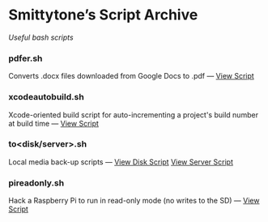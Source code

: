 # Smittytone’s Script Archive #

*Useful bash scripts*

### pdfer.sh ###

Converts .docx files downloaded from Google Docs to .pdf &mdash; [View Script](pdfer.sh)

### xcodeautobuild.sh ###

Xcode-oriented build script for auto-incrementing a project's build number at build time &mdash; [View Script](xcodeautobuild.sh)

### to&lt;disk/server&gt;.sh ###

Local media back-up scripts &mdash; [View Disk Script](todisk.sh) [View Server Script](toserver.sh)

### pireadonly.sh ###

Hack a Raspberry Pi to run in read-only mode (no writes to the SD) &mdash; [View Script](pireadonly.sh)
